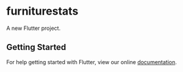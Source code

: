 # furniturestats

A new Flutter project.

## Getting Started

For help getting started with Flutter, view our online
[documentation](https://flutter.io/).
